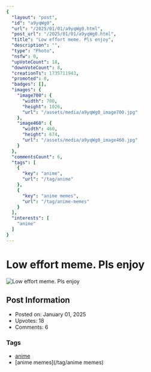 ```yaml
---
{
  "layout": "post",
  "id": "a9yqWg0",
  "url": "/2025/01/01/a9yqWg0.html",
  "post_url": "/2025/01/01/a9yqWg0.html",
  "title": "Low effort meme. Pls enjoy",
  "description": "",
  "type": "Photo",
  "nsfw": 0,
  "upVoteCount": 18,
  "downVoteCount": 8,
  "creationTs": 1735711943,
  "promoted": 0,
  "badges": [],
  "images": {
    "image700": {
      "width": 700,
      "height": 1026,
      "url": "/assets/media/a9yqWg0_image700.jpg"
    },
    "image460": {
      "width": 460,
      "height": 674,
      "url": "/assets/media/a9yqWg0_image460.jpg"
    }
  },
  "commentsCount": 6,
  "tags": [
    {
      "key": "anime",
      "url": "/tag/anime"
    },
    {
      "key": "anime memes",
      "url": "/tag/anime-memes"
    }
  ],
  "interests": [
    "anime"
  ]
}
---
```


# Low effort meme. Pls enjoy

![Low effort meme. Pls enjoy](/assets/media/a9yqWg0_image700.jpg)

## Post Information

- Posted on: January 01, 2025
- Upvotes: 18
- Comments: 6

### Tags

- [anime](/tag/anime)
- [anime memes](/tag/anime memes)
